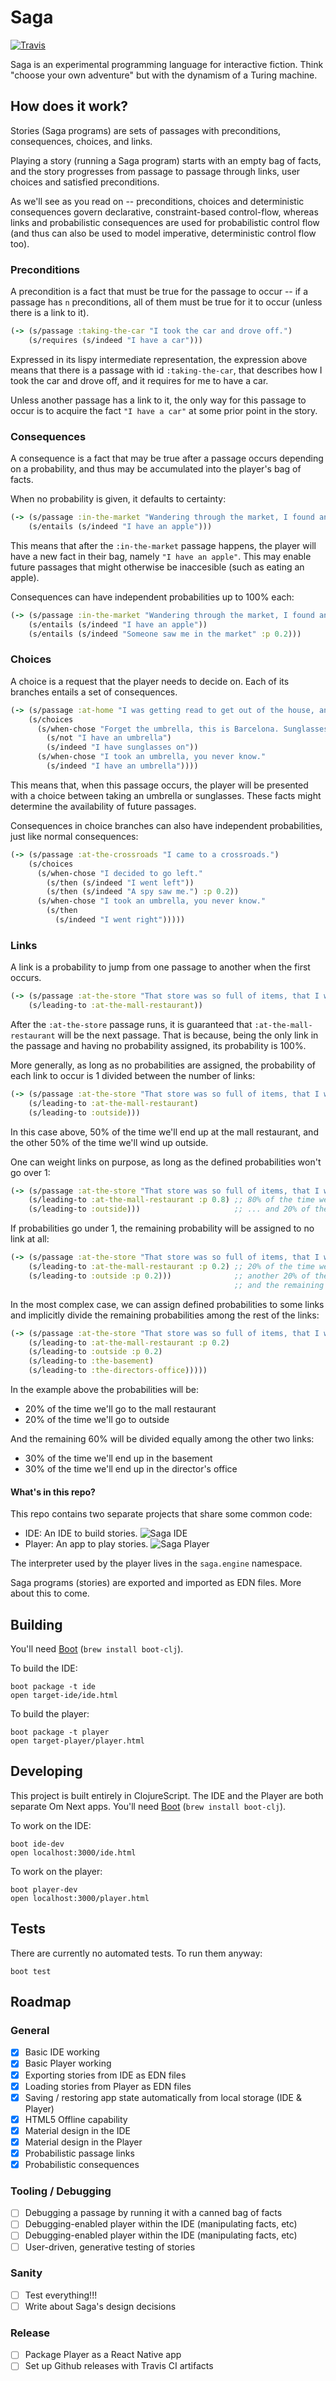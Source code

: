 # Saga

[![Travis](https://img.shields.io/travis/txus/saga.svg?style=flat-square)](https://travis-ci.org/txus/saga)

Saga is an experimental programming language for interactive fiction. Think
"choose your own adventure" but with the dynamism of a Turing machine.

## How does it work?

Stories (Saga programs) are sets of passages with preconditions, consequences,
choices, and links.

Playing a story (running a Saga program) starts with an empty bag of facts, and
the story progresses from passage to passage through links, user choices and
satisfied preconditions.

As we'll see as you read on -- preconditions, choices and deterministic
consequences govern declarative, constraint-based control-flow, whereas links
and probabilistic consequences are used for probabilistic control flow (and thus
can also be used to model imperative, deterministic control flow too).

### Preconditions

A precondition is a fact that must be true for the passage to occur -- if a
passage has `n` preconditions, all of them must be true for it to occur (unless
there is a link to it).

```clojure
(-> (s/passage :taking-the-car "I took the car and drove off.")
    (s/requires (s/indeed "I have a car")))
```

Expressed in its lispy intermediate representation, the expression above means
that there is a passage with id `:taking-the-car`, that describes how I took the
car and drove off, and it requires for me to have a car.

Unless another passage has a link to it, the only way for this passage to occur
is to acquire the fact `"I have a car"` at some prior point in the story.

### Consequences

A consequence is a fact that may be true after a passage occurs depending on a
probability, and thus may be accumulated into the player's bag of facts.

When no probability is given, it defaults to certainty:

```clojure
(-> (s/passage :in-the-market "Wandering through the market, I found an apple.")
    (s/entails (s/indeed "I have an apple")))
```

This means that after the `:in-the-market` passage happens, the player will have
a new fact in their bag, namely `"I have an apple"`. This may enable future
passages that might otherwise be inaccesible (such as eating an apple).

Consequences can have independent probabilities up to 100% each:

```clojure
(-> (s/passage :in-the-market "Wandering through the market, I found an apple.")
    (s/entails (s/indeed "I have an apple"))
    (s/entails (s/indeed "Someone saw me in the market" :p 0.2)))
```

### Choices

A choice is a request that the player needs to decide on. Each of its branches
entails a set of consequences.

```clojure
(-> (s/passage :at-home "I was getting read to get out of the house, and...")
    (s/choices
      (s/when-chose "Forget the umbrella, this is Barcelona. Sunglasses time!"
        (s/not "I have an umbrella")
        (s/indeed "I have sunglasses on"))
      (s/when-chose "I took an umbrella, you never know."
        (s/indeed "I have an umbrella"))))
```

This means that, when this passage occurs, the player will be presented with a
choice between taking an umbrella or sunglasses. These facts might determine the
availability of future passages.

Consequences in choice branches can also have independent probabilities, just
like normal consequences:

```clojure
(-> (s/passage :at-the-crossroads "I came to a crossroads.")
    (s/choices
      (s/when-chose "I decided to go left."
        (s/then (s/indeed "I went left"))
        (s/then (s/indeed "A spy saw me.") :p 0.2))
      (s/when-chose "I took an umbrella, you never know."
        (s/then
          (s/indeed "I went right")))))
```

### Links

A link is a probability to jump from one passage to another when the first occurs.

```clojure
(-> (s/passage :at-the-store "That store was so full of items, that I was getting hungry.")
    (s/leading-to :at-the-mall-restaurant))
```

After the `:at-the-store` passage runs, it is guaranteed that
`:at-the-mall-restaurant` will be the next passage. That is because, being the
only link in the passage and having no probability assigned, its probability is
100%.

More generally, as long as no probabilities are assigned, the probability of
each link to occur is 1 divided between the number of links:

```clojure
(-> (s/passage :at-the-store "That store was so full of items, that I was getting hungry.")
    (s/leading-to :at-the-mall-restaurant)
    (s/leading-to :outside)))
```

In this case above, 50% of the time we'll end up at the mall restaurant, and the
other 50% of the time we'll wind up outside.

One can weight links on purpose, as long as the defined probabilities won't go over 1:

```clojure
(-> (s/passage :at-the-store "That store was so full of items, that I was getting hungry.")
    (s/leading-to :at-the-mall-restaurant :p 0.8) ;; 80% of the time we'll go here
    (s/leading-to :outside)))                     ;; ... and 20% of the time here
```

If probabilities go under 1, the remaining probability will be assigned to no
link at all:

```clojure
(-> (s/passage :at-the-store "That store was so full of items, that I was getting hungry.")
    (s/leading-to :at-the-mall-restaurant :p 0.2) ;; 20% of the time we'll go to the mall restaurant
    (s/leading-to :outside :p 0.2)))              ;; another 20% of the time we'll go outside
                                                  ;; and the remaining 60% of the time no link will occur.
```

In the most complex case, we can assign defined probabilities to some links and
implicitly divide the remaining probabilities among the rest of the links:

```clojure
(-> (s/passage :at-the-store "That store was so full of items, that I was getting hungry.")
    (s/leading-to :at-the-mall-restaurant :p 0.2)
    (s/leading-to :outside :p 0.2)
    (s/leading-to :the-basement)
    (s/leading-to :the-directors-office)))))
```

In the example above the probabilities will be:

* 20% of the time we'll go to the mall restaurant
* 20% of the time we'll go to outside

And the remaining 60% will be divided equally among the other two links:

* 30% of the time we'll end up in the basement
* 30% of the time we'll end up in the director's office

#### What's in this repo?

This repo contains two separate projects that share some common code:

* IDE: An IDE to build stories. ![Saga IDE](/screenshots/ide.png?raw=true "Saga IDE")
* Player: An app to play stories. ![Saga Player](/screenshots/player.png?raw=true "Saga Player")

The interpreter used by the player lives in the `saga.engine` namespace.

Saga programs (stories) are exported and imported as EDN files. More about this
to come.

## Building

You'll need [Boot](http://boot-clj.com) (`brew install boot-clj`).

To build the IDE:

    boot package -t ide
    open target-ide/ide.html
    
To build the player:

    boot package -t player
    open target-player/player.html
    
## Developing

This project is built entirely in ClojureScript. The IDE and the Player are both
separate Om Next apps. You'll need [Boot](http://boot-clj.com) (`brew install boot-clj`).

To work on the IDE:

    boot ide-dev
    open localhost:3000/ide.html
    
To work on the player:

    boot player-dev
    open localhost:3000/player.html

## Tests

There are currently no automated tests. To run them anyway:

    boot test
    
## Roadmap

### General 

* [x] Basic IDE working
* [x] Basic Player working
* [x] Exporting stories from IDE as EDN files
* [x] Loading stories from Player as EDN files
* [x] Saving / restoring app state automatically from local storage (IDE & Player)
* [x] HTML5 Offline capability
* [x] Material design in the IDE
* [x] Material design in the Player
* [x] Probabilistic passage links
* [x] Probabilistic consequences

### Tooling / Debugging

* [ ] Debugging a passage by running it with a canned bag of facts
* [ ] Debugging-enabled player within the IDE (manipulating facts, etc)
* [ ] Debugging-enabled player within the IDE (manipulating facts, etc)
* [ ] User-driven, generative testing of stories

### Sanity

* [ ] Test everything!!!
* [ ] Write about Saga's design decisions

### Release

* [ ] Package Player as a React Native app
* [ ] Set up Github releases with Travis CI artifacts
